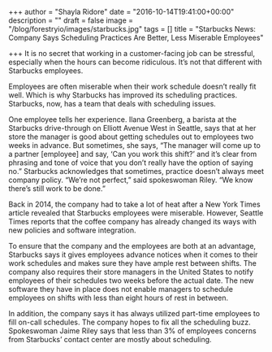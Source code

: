 +++
author = "Shayla Ridore"
date = "2016-10-14T19:41:00+00:00"
description = ""
draft = false
image = "/blog/forestryio/images/starbucks.jpg"
tags = []
title = "Starbucks News: Company Says Scheduling Practices Are Better, Less Miserable Employees"

+++
It is no secret that working in a customer-facing job can be stressful, especially when the hours can become ridiculous. It’s not that different with Starbucks employees.

Employees are often miserable when their work schedule doesn’t really fit well. Which is why Starbucks has improved its scheduling practices. Starbucks, now, has a team that deals with scheduling issues.

One employee tells her experience. Ilana Greenberg, a barista at the Starbucks drive-through on Elliott Avenue West in Seattle, says that at her store the manager is good about getting schedules out to employees two weeks in advance. But sometimes, she says, “The manager will come up to a partner [employee] and say, ‘Can you work this shift?’ and it’s clear from phrasing and tone of voice that you don’t really have the option of saying no.” Starbucks acknowledges that sometimes, practice doesn’t always meet company policy. “We’re not perfect,” said spokeswoman Riley. “We know there’s still work to be done.”

Back in 2014, the company had to take a lot of heat after a New York Times article revealed that Starbucks employees were miserable. However, Seattle Times reports that the coffee company has already changed its ways with new policies and software integration.

To ensure that the company and the employees are both at an advantage, Starbucks says it gives employees advance notices when it comes to their work schedules and makes sure they have ample rest between shifts. The company also requires their store managers in the United States to notify employees of their schedules two weeks before the actual date. The new software they have in place does not enable managers to schedule employees on shifts with less than eight hours of rest in between.

In addition, the company says it has always utilized part-time employees to fill on-call schedules. The company hopes to fix all the scheduling buzz. Spokeswoman Jaime Riley says that less than 3% of employees concerns from Starbucks’ contact center are mostly about scheduling.